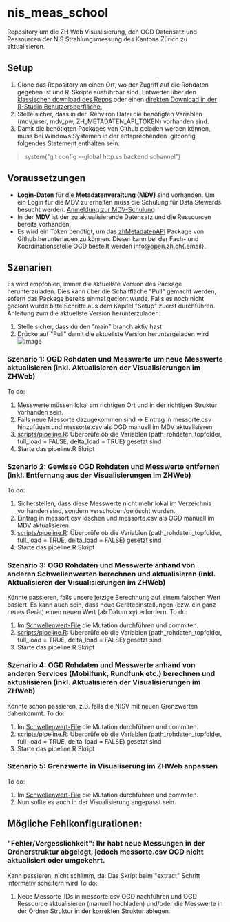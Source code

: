 # nis_meas_school

Repository um die ZH Web Visualisierung, den OGD Datensatz und Ressourcen der NIS Strahlungsmessung des Kantons Zürich zu aktualisieren.

## Setup

1.  Clone das Repository an einen Ort, wo der Zugriff auf die Rohdaten gegeben ist und R-Skripte ausführbar sind. Entweder über den [klassischen download des
    Repos](https://github.com/awelZH/nis_meas_school/archive/refs/heads/main.zip)
    oder einen [direkten Download in der R-Studio
    Benutzeroberfläche.](https://happygitwithr.com/rstudio-git-github.html#clone-the-test-github-repository-to-your-computer-via-rstudio)
2.  Stelle sicher, dass in der .Renviron Datei die benötigten Variablen (mdv_user, mdv_pw, ZH_METADATEN_API_TOKEN) vorhanden sind.
3.  Damit die benötigten Packages von Github geladen werden können, muss bei Windows Systemen in der entsprechenden .gitconfig folgendes Statement enthalten sein:

> system("git config --global http.sslbackend schannel")

## Voraussetzungen

-   **Login-Daten** für die **Metadatenveraltung (MDV)** sind vorhanden. Um ein Login für die MDV zu erhalten muss die Schulung für Data Stewards besucht werden. [Anmeldung zur MDV-Schulung](https://www.zh.ch/de/politik-staat/opendata/leitlinien.html)
-   In der **MDV** ist der zu aktualisierende Datensatz und die Ressourcen bereits vorhanden.
-   Es wird ein Token benötigt, um das [zhMetadatenAPI](https://github.com/statistikZH/zhMetadatenAPI/tree/master) Package von Github herunterladen zu können. Dieser kann bei der Fach- und Koordinationsstelle OGD bestellt werden [info\@open.zh.ch](mailto:info@open.zh.ch){.email}.

## Szenarien
Es wird empfohlen, immer die aktuellste Version des Package herunterzuladen. Dies kann über die Schaltfläche "Pull" gemacht werden, sofern das Package bereits einmal geclont wurde. Falls es noch nicht geclont wurde bitte Schritte aus dem Kapitel "Setup" zuerst durchführen. 
Anleitung zum die aktuellste Version herunterzuladen:
1. Stelle sicher, dass du den "main" branch aktiv hast
2. Drücke auf "Pull" damit die aktuellste Version heruntergeladen wird
![image](https://github.com/awelZH/nis_meas_school/assets/46460424/de3ca1f4-a765-4b4d-884a-3100554951cb)


### Szenario 1: OGD Rohdaten und Messwerte um neue Messwerte aktualisieren (inkl. Aktualisieren der Visualisierungen im ZHWeb)
To do:
1. Messwerte müssen lokal am richtigen Ort und in der richtigen Struktur vorhanden sein.
2. Falls neue Messorte dazugekommen sind -> Eintrag in messorte.csv hinzufügen und messorte.csv als OGD manuell im MDV aktualisieren
3. [scripts/pipeline.R](scripts/pipeline.R): Überprüfe ob die Variablen (path_rohdaten_topfolder, full_load = FALSE, delta_load = TRUE) gesetzt sind
4. Starte das pipeline.R Skript

### Szenario 2: Gewisse OGD Rohdaten und Messwerte entfernen (inkl. Entfernung aus der Visualisierungen im ZHWeb)
To do: 
1. Sicherstellen, dass diese Messwerte nicht mehr lokal im Verzeichnis vorhanden sind, sondern verschoben/gelöscht wurden.
2. Eintrag in messort.csv löschen und messorte.csv als OGD manuell im MDV aktualisieren. 
3. [scripts/pipeline.R](scripts/pipeline.R): Überprüfe ob die Variablen (path_rohdaten_topfolder, full_load = TRUE, delta_load = FALSE) gesetzt sind
4. Starte das pipeline.R Skript

### Szenario 3: OGD Rohdaten und Messwerte anhand von anderen Schwellenwerten berechnen und aktualisieren (inkl. Aktualisieren der Visualisierungen im ZHWeb)
Könnte passieren, falls unsere jetzige Berechnung auf einem falschen Wert basiert. Es kann auch sein, dass neue Geräteeinstellungen (bzw. ein ganz neues Gerät) einen neuen Wert (ab Datum xy) erfordern.
To do:
1. Im [Schwellenwert-File](inst/extdata/frequenzbaender_schwellenwerte.csv) die Mutation durchführen und commiten.
3. [scripts/pipeline.R](scripts/pipeline.R): Überprüfe ob die Variablen (path_rohdaten_topfolder, full_load = TRUE, delta_load = FALSE) gesetzt sind
4. Starte das pipeline.R Skript

### Szenario 4: OGD Rohdaten und Messwerte anhand von anderen Services (Mobilfunk, Rundfunk etc.) berechnen und aktualisieren (inkl. Aktualisieren der Visualisierungen im ZHWeb)
Könnte schon passieren, z.B. falls die NISV mit neuen Grenzwerten daherkommt.
To do:
1. Im [Schwellenwert-File](inst/extdata/frequenzbaender_schwellenwerte.csv) die Mutation durchführen und commiten.
3. [scripts/pipeline.R](scripts/pipeline.R): Überprüfe ob die Variablen (path_rohdaten_topfolder, full_load = TRUE, delta_load = FALSE) gesetzt sind
4. Starte das pipeline.R Skript

### Szenario 5: Grenzwerte in Visualiserung im ZHWeb anpassen
To do:
1. Im [Schwellenwert-File](inst/extdata/frequenzbaender_schwellenwerte.csv) die Mutation durchführen und commiten.
2. Nun sollte es auch in der Visualisierung angepasst sein.


## Mögliche Fehlkonfigurationen:
### "Fehler/Vergesslichkeit": Ihr habt neue Messungen in der Ordnerstruktur abgelegt, jedoch messorte.csv OGD nicht aktualisiert oder umgekehrt. 
Kann passieren, nicht schlimm, da:
Das Skript beim "extract" Schritt informativ scheitern wird
To do:
1. Neue Messorte_IDs in messorte.csv OGD nachführen und OGD Ressource aktualisieren (manuell hochladen) und/oder die Messwerte in der Ordner Struktur in der korrekten Struktur ablegen.
